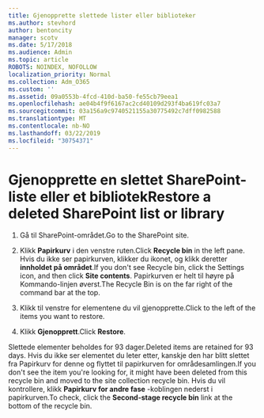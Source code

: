 ```yaml
---
title: Gjenopprette slettede lister eller biblioteker
ms.author: stevhord
author: bentoncity
manager: scotv
ms.date: 5/17/2018
ms.audience: Admin
ms.topic: article
ROBOTS: NOINDEX, NOFOLLOW
localization_priority: Normal
ms.collection: Adm_O365
ms.custom: ''
ms.assetid: 09a0553b-4fcd-410d-ba50-fe55cb79eea1
ms.openlocfilehash: ae04b4f9f6167ac2cd40109d293f4ba619fc03a7
ms.sourcegitcommit: 03a156a9c9740521155a30775492c7dff0982588
ms.translationtype: MT
ms.contentlocale: nb-NO
ms.lasthandoff: 03/22/2019
ms.locfileid: "30754371"
---
```

# <a name="restore-a-deleted-sharepoint-list-or-library"></a><span data-ttu-id="614f6-102">Gjenopprette en slettet SharePoint-liste eller et bibliotek</span><span class="sxs-lookup"><span data-stu-id="614f6-102">Restore a deleted SharePoint list or library</span></span>

1. <span data-ttu-id="614f6-103">Gå til SharePoint-området.</span><span class="sxs-lookup"><span data-stu-id="614f6-103">Go to the SharePoint site.</span></span>
    
2. <span data-ttu-id="614f6-104">Klikk **Papirkurv** i den venstre ruten.</span><span class="sxs-lookup"><span data-stu-id="614f6-104">Click **Recycle bin** in the left pane.</span></span> <span data-ttu-id="614f6-105">Hvis du ikke ser papirkurven, klikker du ikonet, og klikk deretter **innholdet på området**.</span><span class="sxs-lookup"><span data-stu-id="614f6-105">If you don't see Recycle bin, click the Settings icon, and then click **Site contents**.</span></span> <span data-ttu-id="614f6-106">Papirkurven er helt til høyre på Kommando-linjen øverst.</span><span class="sxs-lookup"><span data-stu-id="614f6-106">The Recycle Bin is on the far right of the command bar at the top.</span></span>
    
3. <span data-ttu-id="614f6-107">Klikk til venstre for elementene du vil gjenopprette.</span><span class="sxs-lookup"><span data-stu-id="614f6-107">Click to the left of the items you want to restore.</span></span>
    
4. <span data-ttu-id="614f6-108">Klikk **Gjenopprett**.</span><span class="sxs-lookup"><span data-stu-id="614f6-108">Click **Restore**.</span></span>
    
<span data-ttu-id="614f6-109">Slettede elementer beholdes for 93 dager.</span><span class="sxs-lookup"><span data-stu-id="614f6-109">Deleted items are retained for 93 days.</span></span> <span data-ttu-id="614f6-110">Hvis du ikke ser elementet du leter etter, kanskje den har blitt slettet fra Papirkurv for denne og flyttet til papirkurven for områdesamlingen.</span><span class="sxs-lookup"><span data-stu-id="614f6-110">If you don't see the item you're looking for, it might have been deleted from this recycle bin and moved to the site collection recycle bin.</span></span> <span data-ttu-id="614f6-111">Hvis du vil kontrollere, klikk **Papirkurv for andre fase** -koblingen nederst i papirkurven.</span><span class="sxs-lookup"><span data-stu-id="614f6-111">To check, click the **Second-stage recycle bin** link at the bottom of the recycle bin.</span></span> 
  

